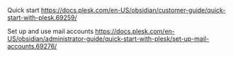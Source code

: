Quick start
https://docs.plesk.com/en-US/obsidian/customer-guide/quick-start-with-plesk.69259/

Set up and use mail accounts
https://docs.plesk.com/en-US/obsidian/administrator-guide/quick-start-with-plesk/set-up-mail-accounts.69276/